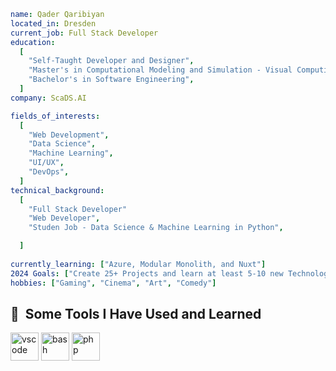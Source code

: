 ```yaml
name: Qader Qaribiyan
located_in: Dresden 
current_job: Full Stack Developer
education:
  [
    "Self-Taught Developer and Designer",
    "Master's in Computational Modeling and Simulation - Visual Computing Track",
    "Bachelor's in Software Engineering",
  ]
company: ScaDS.AI

fields_of_interests:
  [
    "Web Development",
    "Data Science",
    "Machine Learning",
    "UI/UX",
    "DevOps",
  ]
technical_background:
  [
    "Full Stack Developer"
    "Web Developer",
    "Studen Job - Data Science & Machine Learning in Python",

  ]
  
currently_learning: ["Azure, Modular Monolith, and Nuxt"]
2024 Goals: ["Create 25+ Projects and learn at least 5-10 new Technologies."]
hobbies: ["Gaming", "Cinema", "Art", "Comedy"]
```
<h2> 🚀 &nbsp;Some Tools I Have Used and Learned</h2>
<p align="left">
<img src="https://cdn.jsdelivr.net/gh/devicons/devicon/icons/vscode/vscode-original.svg" alt="vscode" width="45" height="45"/>
<img src="https://cdn.jsdelivr.net/gh/devicons/devicon/icons/bash/bash-original.svg" alt="bash" width="45" height="45"/>
<img src="https://cdn.jsdelivr.net/gh/devicons/devicon/icons/php/php-original.svg" alt="php" width="45" height="45"/>
</p>